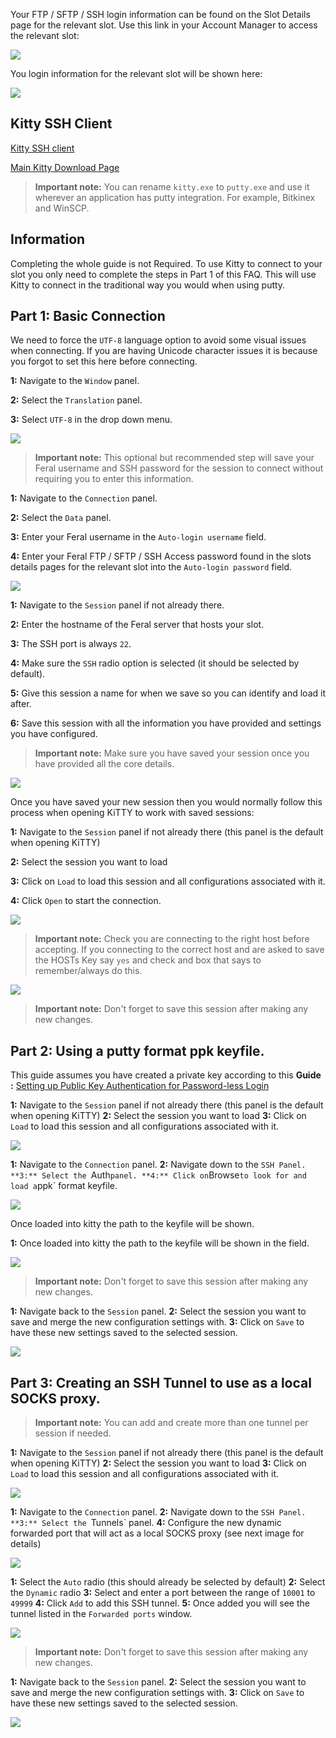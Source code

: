 
Your FTP / SFTP / SSH login information can be found on the Slot Details page for the relevant slot. Use this link in your Account Manager to access the relevant slot:

![](https://raw.github.com/feralhosting/feralfilehosting/master/Feral%20Wiki/0%20Generic/slot_detail_link.png)

You login information for the relevant slot will be shown here:

![](https://raw.github.com/feralhosting/feralfilehosting/master/Feral%20Wiki/0%20Generic/slot_detail_ssh.png)

Kitty SSH Client
---

[Kitty SSH client](http://www.9bis.net/kitty/?page=Download)

[Main Kitty Download Page](http://www.fosshub.com/KiTTY.html)

> **Important note:** You can rename `kitty.exe` to `putty.exe` and use it wherever an application has putty integration. For example, Bitkinex and WinSCP.

Information
---

Completing the whole guide is not Required. To use Kitty to connect to your slot you only need to complete the steps in Part 1 of this FAQ. This will use Kitty to connect in the traditional way you would when using putty.

Part 1: Basic Connection
---

We need to force the `UTF-8` language option to avoid some visual issues when connecting. If you are having Unicode character issues it is because you forgot to set this here before connecting.

**1:** Navigate to the `Window` panel.

**2:** Select the `Translation` panel.

**3:** Select `UTF-8` in the drop down menu.

![](https://raw.github.com/feralhosting/feralfilehosting/master/Feral%20Wiki/SSH/Kitty%20-%20SSH%20-%20Private%20Keys%20-%20SSH%20tunnels/1.png)

> **Important note:** This optional but recommended step will save your Feral username and SSH password for the session to connect without requiring you to enter this information.

**1:** Navigate to the `Connection` panel.

**2:** Select the `Data` panel.

**3:** Enter your Feral username in the `Auto-login username` field.

**4:** Enter your Feral FTP / SFTP / SSH Access password found in the slots details pages for the relevant slot into the `Auto-login password` field.

![](https://raw.github.com/feralhosting/feralfilehosting/master/Feral%20Wiki/SSH/Kitty%20-%20SSH%20-%20Private%20Keys%20-%20SSH%20tunnels/2.png)

**1:** Navigate to the `Session` panel if not already there.

**2:** Enter the hostname of the Feral server that hosts your slot.

**3:** The SSH port is always `22`.

**4:** Make sure the `SSH` radio option is selected (it should be selected by default).

**5:** Give this session a name for when we save so you can identify and load it after.

**6:** Save this session with all the information you have provided and settings you have configured.

> **Important note:** Make sure you have saved your session once you have provided all the core details.

![](https://raw.github.com/feralhosting/feralfilehosting/master/Feral%20Wiki/SSH/Kitty%20-%20SSH%20-%20Private%20Keys%20-%20SSH%20tunnels/3.png)

Once you have saved your  new session then you would normally follow this process when opening KiTTY to work with saved sessions:

**1:** Navigate to the `Session` panel if not already there (this panel is the default when opening KiTTY)

**2:** Select the session you want to load

**3:** Click on `Load` to load this session and all configurations associated with it.

**4:** Click `Open` to start the connection.

![](https://raw.github.com/feralhosting/feralfilehosting/master/Feral%20Wiki/SSH/Kitty%20-%20SSH%20-%20Private%20Keys%20-%20SSH%20tunnels/4.png)

> **Important note:** Check you are connecting to the right host before accepting. If you connecting to the correct host and are asked to save the HOSTs Key say `yes` and check and box that says to remember/always do this.

![](https://raw.github.com/feralhosting/feralfilehosting/master/Feral%20Wiki/SSH/Kitty%20-%20SSH%20-%20Private%20Keys%20-%20SSH%20tunnels/5.png)

> **Important note:** Don't forget to save this session after making any new changes.

Part 2: Using a  putty format ppk keyfile.
---

This guide assumes you have created a private key according to this **Guide :** [Setting up Public Key Authentication for Password-less Login](https://www.feralhosting.com/faq/view?question=13)

**1:** Navigate to the `Session` panel if not already there (this panel is the default when opening KiTTY)
**2:** Select the session you want to load
**3:** Click on `Load` to load this session and all configurations associated with it.

![](https://raw.github.com/feralhosting/feralfilehosting/master/Feral%20Wiki/SSH/Kitty%20-%20SSH%20-%20Private%20Keys%20-%20SSH%20tunnels/6.png)

**1:** Navigate to the `Connection` panel.
**2:** Navigate down to the `SSH Panel.
**3:** Select the `Auth` panel.
**4:** Click on `Browse` to look for and load a `ppk` format keyfile.

![](https://raw.github.com/feralhosting/feralfilehosting/master/Feral%20Wiki/SSH/Kitty%20-%20SSH%20-%20Private%20Keys%20-%20SSH%20tunnels/7.png)

Once loaded into kitty the path to the keyfile will be shown.

**1:** Once loaded into kitty the path to the keyfile will be shown in the field.

![](https://raw.github.com/feralhosting/feralfilehosting/master/Feral%20Wiki/SSH/Kitty%20-%20SSH%20-%20Private%20Keys%20-%20SSH%20tunnels/8.png)

> **Important note:** Don't forget to save this session after making any new changes.

**1:** Navigate back to the `Session` panel.
**2:** Select the session you want to save and merge the new configuration settings with.
**3:** Click on `Save` to have these new settings saved to the selected session.

![](https://raw.github.com/feralhosting/feralfilehosting/master/Feral%20Wiki/SSH/Kitty%20-%20SSH%20-%20Private%20Keys%20-%20SSH%20tunnels/9.png)

Part 3: Creating an SSH Tunnel to use as a local SOCKS proxy.
---

> **Important note:** You can add and create more than one tunnel per session if needed.

**1:** Navigate to the `Session` panel if not already there (this panel is the default when opening KiTTY)
**2:** Select the session you want to load
**3:** Click on `Load` to load this session and all configurations associated with it.

![](https://raw.github.com/feralhosting/feralfilehosting/master/Feral%20Wiki/SSH/Kitty%20-%20SSH%20-%20Private%20Keys%20-%20SSH%20tunnels/10.png)

**1:** Navigate to the `Connection` panel.
**2:** Navigate down to the `SSH Panel.
**3:** Select the `Tunnels` panel.
**4:** Configure the new dynamic forwarded port that will act as a local SOCKS proxy (see next image for details)

![](https://raw.github.com/feralhosting/feralfilehosting/master/Feral%20Wiki/SSH/Kitty%20-%20SSH%20-%20Private%20Keys%20-%20SSH%20tunnels/11.png)

**1:** Select the `Auto` radio (this should already be selected by default)
**2:** Select the `Dynamic` radio
**3:** Select and enter a port between the range of `10001` to `49999`
**4:** Click `Add` to add this SSH tunnel.
**5:** Once added you will see the tunnel listed in the `Forwarded ports` window.

![](https://raw.github.com/feralhosting/feralfilehosting/master/Feral%20Wiki/SSH/Kitty%20-%20SSH%20-%20Private%20Keys%20-%20SSH%20tunnels/12.png)

> **Important note:** Don't forget to save this session after making any new changes.

**1:** Navigate back to the `Session` panel.
**2:** Select the session you want to save and merge the new configuration settings with.
**3:** Click on `Save` to have these new settings saved to the selected session.

![](https://raw.github.com/feralhosting/feralfilehosting/master/Feral%20Wiki/SSH/Kitty%20-%20SSH%20-%20Private%20Keys%20-%20SSH%20tunnels/13.png)



